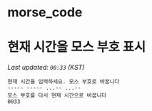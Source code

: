 # morse_code
# 현재 시간을 모스 부호 표시
<!-- MORSE_TIME_START -->
_Last updated: `00:33` (KST)_

```
현재 시간을 입력하세요. 모스 부호로 바꿉니다
----- ----- ...-- ...--
모스 부호를 다시 현재 시간으로 바꿉니다
0033
```
<!-- MORSE_TIME_END -->
